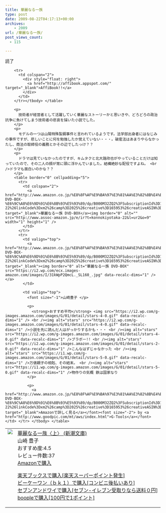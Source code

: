 ```yaml
---
title: 華麗なる一族
type: post
date: 2009-08-22T04:17:13+00:00
archives:
    - 2009
url: /華麗なる一族/
post_views_count:
  - 115

---
```

読了

<table>
  <tr>
    <td style="vertical-align: top">
      <a href="http://hb.afl.rakuten.co.jp/hgc/06d13246.10ebaa62.06d13247.1eb85ca0/?pc=http%3A%2F%2Fsearch.books.rakuten.co.jp%2Fbksearch%2Fdt%3Fg%3D001%26bisbn%3D4101104123" target="_blank"><img style="border-bottom-style: none; border-right-style: none; border-top-style: none; border-left-style: none" src="https://i1.wp.com/ecx.images-amazon.com/images/I/5130VNHGSNL._SL160_.jpg" data-recalc-dims="1" /> </a>
    </td>
    <td style="vertical-align: top">
      <a href="http://hb.afl.rakuten.co.jp/hgc/06d13246.10ebaa62.06d13247.1eb85ca0/?pc=http%3A%2F%2Fsearch.books.rakuten.co.jp%2Fbksearch%2Fdt%3Fg%3D001%26bisbn%3D4101104123" target="_blank">華麗なる一族〈上〉 (新潮文庫) </a> <br />山崎 豊子 <br />おすすめ度:4.5 <br />レビュー件数:37 <br /><a href="http://www.amazon.co.jp/%E8%8F%AF%E9%BA%97%E3%81%AA%E3%82%8B%E4%B8%80%E6%97%8F%E3%80%88%E4%B8%8A%E3%80%89-%E6%96%B0%E6%BD%AE%E6%96%87%E5%BA%AB-%E5%B1%B1%E5%B4%8E-%E8%B1%8A%E5%AD%90/dp/4101104123%3FSubscriptionId%3D1JWQWN8E4Z5TR27962G2%26tag%3Dgaeaffibook-22%26linkCode%3Dxm2%26camp%3D2025%26creative%3D165953%26creativeASIN%3D4101104123" target="_blank">Amazonで購入 </a> </p>
      <p>
        <a href="http://px.a8.net/svt/ejp?a8mat=1HPMBD+EAZZ1U+5WS+C1DUQ&a8ejpredirect=http%3A%2F%2Fsearch.books.rakuten.co.jp%2Fbksearch%2Fdt%3Fg%3D001%26bisbn%3D4101104123" target="_blank">楽天ブックスで購入[楽天スーパーポイント発生]</a> <img border="0" alt="" src="https://i2.wp.com/www12.a8.net/0.gif?resize=1%2C1" width="1" height="1" data-recalc-dims="1" /> <br /><a href="http://px.a8.net/svt/ejp?a8mat=1HRMFS+EEKKOI+10UY+HUKPU&a8ejpredirect=http%3A%2F%2Fwww.bk1.jp%2FkeywordSearchResult%2F%3Fkeyword%3D4101104123%26storeCd%3D1%26searchFlg%3D9%26x%3D43%26y%3D11%26partnerid%3D02a801" target="_blank">ビーケーワン（ｂｋ１）で購入[コンビニ後払いあり]</a> <img border="0" alt="" src="https://i2.wp.com/www12.a8.net/0.gif?resize=1%2C1" width="1" height="1" data-recalc-dims="1" /> <br /><a href="http://click.linksynergy.com/fs-bin/statform?id=aR0TIOX*qAA&offerid=137560&bnid=1490&subid=&subid=0&kword_in=4101104123&oop=on" target="_blank">セブンアンドワイで購入[セブン-イレブン受取りなら送料０円]</a><img border="0" src="http://ad.linksynergy.com/fs-bin/show?id=aR0TIOX*qAA&bids=137560&type=5&subid=0" width="1" height="1" /> <br /><a href="http://click.linksynergy.com/fs-bin/statform?id=aR0TIOX*qAA&offerid=33310&bnid=2&subid=0&ifc=4&ifr=9784101104126" target="_blank">boopleで購入[100円で1ポイント]</a> </td> </tr> 
        
        <tr>
          <td colspan="2">
            <div style="float: right">
              <a href="http://affibook.appspot.com/" target="_blank">AffiBook!!</a>
            </div>
          </td>
        </tr></tbody> </table> 
        
        <p>
          技術者が経営者として活躍していく華麗なストーリーかと思いきや、どろどろの政治抗争に負けてしまう技術者の悲哀を描いた小説でした。
        </p>
        <p>
          モデルの一つは山陽特殊製鋼事件と言われているようです。法学部出身者にはなじみの事件ですが、悲しいことに何を勉強したか覚えていない・・・。破産法はあまりやらなかったし、商法の取締役の義務とかその辺でしたっけ？？
        </p>
        <p>
          ドラマは見ていなかったのですが、キムタクと北大路欣也がやっていることだけは知っていたので、その二人の顔が常に頭に浮かんでいました。結構絶妙な配役ですよね。 <br />ドラマも面白いのかな？？
        </p>
        <table border="0" cellpadding="5">
          <tr>
            <td colspan="2">
              <a href="http://www.amazon.co.jp/%E8%8F%AF%E9%BA%97%E3%81%AA%E3%82%8B%E4%B8%80%E6%97%8F-DVD-BOX-%E6%9C%A8%E6%9D%91%E6%8B%93%E5%93%89/dp/B000M32ZQ2%3FSubscriptionId%3D15SMZCTB9V8NGR2TW082%26tag%3Dkonnokiyotaka-22%26linkCode%3Dxm2%26camp%3D2025%26creative%3D165953%26creativeASIN%3DB000M32ZQ2" target="_blank">華麗なる一族 DVD-BOX</a><img border="0" alt="" src="http://www.assoc-amazon.jp/e/ir?t=konnokiyotaka-22&l=ur2&o=9" width="1" height="1" />
            </td>
          </tr>
          <tr>
            <td valign="top">
              <a href="http://www.amazon.co.jp/%E8%8F%AF%E9%BA%97%E3%81%AA%E3%82%8B%E4%B8%80%E6%97%8F-DVD-BOX-%E6%9C%A8%E6%9D%91%E6%8B%93%E5%93%89/dp/B000M32ZQ2%3FSubscriptionId%3D15SMZCTB9V8NGR2TW082%26tag%3Dkonnokiyotaka-22%26linkCode%3Dxm2%26camp%3D2025%26creative%3D165953%26creativeASIN%3DB000M32ZQ2" target="_blank"><img border="0" alt="華麗なる一族 DVD-BOX" src="https://i2.wp.com/ecx.images-amazon.com/images/I/31kWpP2QmcL._SL160_.jpg" data-recalc-dims="1" /></a>
            </td>
            
            <td valign="top">
              <font size="-1">山崎豊子 </p> 
              
              <p>
                <strong>おすすめ平均</strong> <img src="https://i2.wp.com/g-images.amazon.com/images/G/01/detail/stars-4-0.gif" data-recalc-dims="1" /> <br /><img alt="stars" src="https://i2.wp.com/g-images.amazon.com/images/G/01/detail/stars-4-0.gif" data-recalc-dims="1" />小説を先に読んだ人はがっかりするかも・・・ <br /><img alt="stars" src="https://i2.wp.com/g-images.amazon.com/images/G/01/detail/stars-4-0.gif" data-recalc-dims="1" />ブラボー!! <br /><img alt="stars" src="https://i2.wp.com/g-images.amazon.com/images/G/01/detail/stars-2-0.gif" data-recalc-dims="1" />こんなはずじゃなかった <br /><img alt="stars" src="https://i1.wp.com/g-images.amazon.com/images/G/01/detail/stars-5-0.gif" data-recalc-dims="1" />万俵親子の相剋、その結末。 <br /><img alt="stars" src="https://i1.wp.com/g-images.amazon.com/images/G/01/detail/stars-5-0.gif" data-recalc-dims="1" />物作りの気概 鉄は国家なり
              </p>
              
              <p>
                <a href="http://www.amazon.co.jp/%E8%8F%AF%E9%BA%97%E3%81%AA%E3%82%8B%E4%B8%80%E6%97%8F-DVD-BOX-%E6%9C%A8%E6%9D%91%E6%8B%93%E5%93%89/dp/B000M32ZQ2%3FSubscriptionId%3D15SMZCTB9V8NGR2TW082%26tag%3Dkonnokiyotaka-22%26linkCode%3Dxm2%26camp%3D2025%26creative%3D165953%26creativeASIN%3DB000M32ZQ2" target="_blank">Amazonで詳しく見る</a></font><font size="-2"> by <a href="http://www.goodpic.com/mt/aws/index.html">G-Tools</a></font></td> </tr> </tbody> </table>